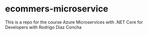 # ecommers-microservice
This is a repo for the course Azure Microservices with .NET Core for Developers with Rodrigo Diaz Concha

